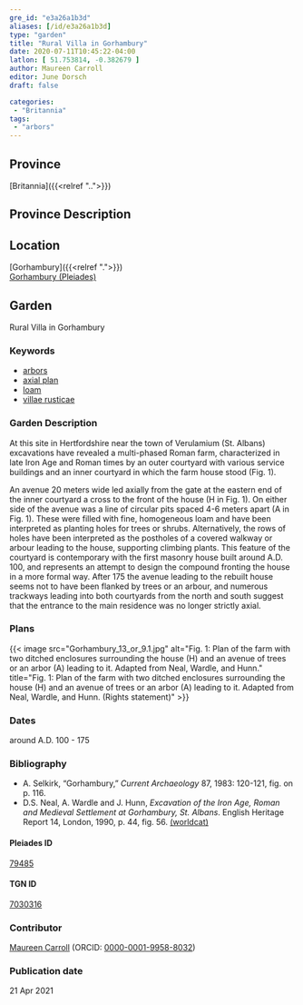 ```yaml
---
gre_id: "e3a26a1b3d"
aliases: [/id/e3a26a1b3d]
type: "garden"
title: "Rural Villa in Gorhambury"
date: 2020-07-11T10:45:22-04:00
latlon: [ 51.753814, -0.382679 ]
author: Maureen Carroll
editor: June Dorsch
draft: false

categories:
 - "Britannia"
tags:
 - "arbors"
---
```


## Province

[Britannia]({{<relref "..">}})  

## Province Description


## Location

[Gorhambury]({{<relref ".">}}) \
[Gorhambury (Pleiades)](https://pleiades.stoa.org/places/79485)

<!--### Location Description-->

<!-- LEAVE THIS BLANK FOR NOW -->

<!--## Sublocation-->

<!--
[AREA WITHIN LOCATION, LIKE “PALATINE HILL”](GEOREFERENCE LINK)
A sublocation is any area larger than an individual garden, but located within a location. I would always try to include a link to a controlled vocabulary here if possible. This ID may well be different from the Garden ID, e.g., Pompeii versus a Garden in one of the houses which has its own Pleiades ID.
-->

<!--### Sublocation Description-->

<!-- DESCRIPTION -->

## Garden

Rural Villa in Gorhambury

### Keywords

- [arbors](http://vocab.getty.edu/page/aat/300006781)
- [axial plan](http://vocab.getty.edu/page/aat/300121971)
- [loam](http://vocab.getty.edu/page/aat/300014335)
- [villae rusticae](http://vocab.getty.edu/page/aat/300005518)

### Garden Description

At this site in Hertfordshire near the town of Verulamium (St. Albans) excavations have revealed a multi-phased Roman farm, characterized in late Iron Age and Roman times by an outer courtyard with various service buildings and an inner courtyard in which the farm house stood (Fig. 1).

An avenue 20 meters wide led axially from the gate at the eastern end of the inner courtyard a cross to the front of the house (H in Fig. 1). On either side of the avenue was a line of circular pits spaced 4-6 meters apart (A in Fig. 1). These were filled with fine, homogeneous loam and have been interpreted as planting holes for trees or shrubs. Alternatively, the rows of holes have been interpreted as the postholes of a covered walkway or arbour leading to the house, supporting climbing plants. This feature of the courtyard is contemporary with the first masonry house built around A.D. 100, and represents an attempt to design the compound fronting the house in a more formal way. After 175 the avenue leading to the rebuilt house seems not to have been flanked by trees or an arbour, and numerous trackways leading into both courtyards from the north and south suggest that the entrance to the main residence was no longer strictly axial.

<!--
### Maps
-->

### Plans

{{< image src="Gorhambury_13_or_9.1.jpg" alt="Fig. 1: Plan of the farm with two ditched enclosures surrounding the house (H) and an avenue of trees or an arbor (A) leading to it. Adapted from Neal, Wardle, and Hunn." title="Fig. 1: Plan of the farm with two ditched enclosures surrounding the house (H) and an avenue of trees or an arbor (A) leading to it. Adapted from Neal, Wardle, and Hunn. (Rights statement)" >}}

<!--
### Images
-->

### Dates

around A.D. 100 - 175

### Bibliography

* A. Selkirk, “Gorhambury,” *Current Archaeology* 87, 1983: 120-121, fig. on p. 116.
* D.S. Neal, A. Wardle and J. Hunn, *Excavation of the Iron Age, Roman and Medieval Settlement at Gorhambury, St. Albans*. English Heritage Report 14, London, 1990, p. 44, fig. 56. [(worldcat)](http://www.worldcat.org/oclc/908621649)

<!--#### Periodo ID-->

<!-- [PERIODO_ID](https://pleiades.stoa.org/places/PLEIADES_ID) -->

#### Pleiades ID

[79485](https://pleiades.stoa.org/places/79485)

#### TGN ID

[7030316](http://vocab.getty.edu/page/tgn/7030316)

### Contributor

[Maureen Carroll](https://www.sheffield.ac.uk/archaeology/our-people/academic-staff/maureen-carroll) (ORCID: [0000-0001-9958-8032](https://orcid.org/0000-0001-9958-8032))

### Publication date


21 Apr 2021

<!--### Related articles-->

<!-- Links to other related articles. Leave blank for now -->
